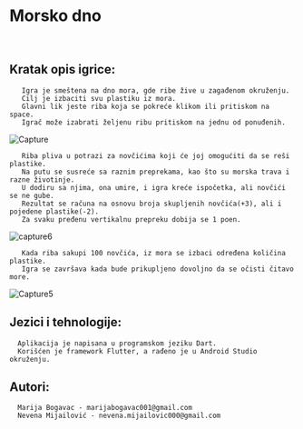 # Morsko dno
<br/>

## Kratak opis igrice:
       Igra je smeštena na dno mora, gde ribe žive u zagađenom okruženju.
       Cilj je izbaciti svu plastiku iz mora.
       Glavni lik jeste riba koja se pokreće klikom ili pritiskom na space.
       Igrač može izabrati željenu ribu pritiskom na jednu od ponuđenih.
       
![Capture](https://user-images.githubusercontent.com/101059677/166937444-b056a482-2ecd-4f19-a571-3782aff7441b.PNG)
      
       Riba pliva u potrazi za novčićima koji će joj omogućiti da se reši plastike.
       Na putu se susreće sa raznim preprekama, kao što su morska trava i razne životinje.
       U dodiru sa njima, ona umire, i igra kreće ispočetka, ali novčići se ne gube.
       Rezultat se računa na osnovu broja skupljenih novčića(+3), ali i pojedene plastike(-2).
       Za svaku pređenu vertikalnu prepreku dobija se 1 poen.

![capture6](https://user-images.githubusercontent.com/101059677/166938721-289d9fcd-19aa-49c5-adfc-88b09cba4dae.PNG)

       Kada riba sakupi 100 novčića, iz mora se izbaci određena količina plastike.
       Igra se završava kada bude prikupljeno dovoljno da se očisti čitavo more.

![Capture5](https://user-images.githubusercontent.com/101059677/166937977-facba97f-a2d1-4a4c-ae3d-19a8c03ecc64.PNG)


## Jezici i tehnologije:
      Aplikacija je napisana u programskom jeziku Dart. 
      Korišćen je framework Flutter, a rađeno je u Android Studio okruženju.
      
## Autori:
      Marija Bogavac - marijabogavac001@gmail.com
      Nevena Mijailović - nevena.mijailovic000@gmail.com
